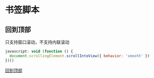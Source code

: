 # 书签脚本

## 回到顶部

只支持窗口滚动，不支持内联滚动

```js
javascript: void (function () {
  document.scrollingElement.scrollIntoView({ behavior: 'smooth' })
})()
```

<a href="javascript:void(function(){document.scrollingElement.scrollIntoView({behavior:'smooth'})})()">回到顶部</a>
